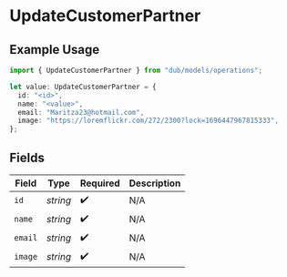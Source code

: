 # UpdateCustomerPartner

## Example Usage

```typescript
import { UpdateCustomerPartner } from "dub/models/operations";

let value: UpdateCustomerPartner = {
  id: "<id>",
  name: "<value>",
  email: "Maritza23@hotmail.com",
  image: "https://loremflickr.com/272/2300?lock=1696447967815333",
};
```

## Fields

| Field              | Type               | Required           | Description        |
| ------------------ | ------------------ | ------------------ | ------------------ |
| `id`               | *string*           | :heavy_check_mark: | N/A                |
| `name`             | *string*           | :heavy_check_mark: | N/A                |
| `email`            | *string*           | :heavy_check_mark: | N/A                |
| `image`            | *string*           | :heavy_check_mark: | N/A                |